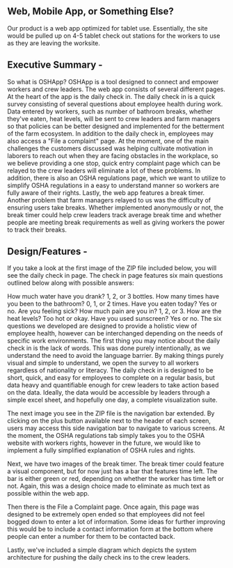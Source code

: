 ## Web, Mobile App, or Something Else?
Our product is a web app optimized for tablet use. Essentially, the site would be pulled up on 4-5 tablet check out stations for the workers to use as they are leaving the worksite.

## Executive Summary -
So what is OSHApp? OSHApp is a tool designed to connect and empower workers and crew leaders. The web app consists of several different pages. At the heart of the app is the daily check in. The daily check in is a quick survey consisting of several questions about employee health during work. Data entered by workers, such as number of bathroom breaks, whether they've eaten, heat levels, will be sent to crew leaders and farm managers so that policies can be better designed and implemented for the betterment of the farm ecosystem. In addition to the daily check in, employees may also access a "File a complaint" page. At the moment, one of the main challenges the customers discussed was helping cultivate motivation in laborers to reach out when they are facing obstacles in the workplace, so we believe providing a one stop, quick entry complaint page which can be relayed to the crew leaders will eliminate a lot of these problems. In addition, there is also an OSHA regulations page, which we want to utilize to simplify OSHA regulations in a easy to understand manner so workers are fully aware of their rights. Lastly, the web app features a break timer. Another problem that farm managers relayed to us was the difficulty of ensuring users take breaks. Whether implemented anonymously or not, the break timer could help crew leaders track average break time and whether people are meeting break requirements as well as giving workers the power to track their breaks.

## Design/Features -
If you take a look at the first image of the ZIP file included below, you will see the daily check in page. The check in page features six main questions outlined below along with possible answers:

How much water have you drank? 1, 2, or 3 bottles.
How many times have you been to the bathroom? 0, 1, or 2 times.
Have you eaten today? Yes or no.
Are you feeling sick? How much pain are you in? 1, 2, or 3.
How are the heat levels? Too hot or okay.
Have you used sunscreen? Yes or no.
The six questions we developed are designed to provide a holistic view of employee health, however can be interchanged depending on the needs of specific work environments. The first thing you may notice about the daily check in is the lack of words. This was done purely intentionally, as we understand the need to avoid the language barrier. By making things purely visual and simple to understand, we open the survey to all workers regardless of nationality or literacy. The daily check in is designed to be short, quick, and easy for employees to complete on a regular basis, but data heavy and quantifiable enough for crew leaders to take action based on the data. Ideally, the data would be accessible by leaders through a simple excel sheet, and hopefully one day, a complete visualization suite.

The next image you see in the ZIP file is the navigation bar extended. By clicking on the plus button available next to the header of each screen, users may access this side navigation bar to navigate to various screens. At the moment, the OSHA regulations tab simply takes you to the OSHA website with workers rights, however in the future, we would like to implement a fully simplified explanation of OSHA rules and rights.

Next, we have two images of the break timer. The break timer could feature a visual component, but for now just has a bar that features time left. The bar is either green or red, depending on whether the worker has time left or not. Again, this was a design choice made to eliminate as much text as possible within the web app.

Then there is the File a Complaint page. Once again, this page was designed to be extremely open ended so that employees did not feel bogged down to enter a lot of information. Some ideas for further improving this would be to include a contact information form at the bottom where people can enter a number for them to be contacted back.

Lastly, we've included a simple diagram which depicts the system architecture for pushing the daily check ins to the crew leaders.
